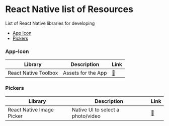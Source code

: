 # React Native list of Resources

List of React Native libraries for developing


* [App Icon](#app-icon)
* [Pickers](#pickers)

### App-Icon
Library | Description | Link |
|---|---|---|
| React Native Toolbox | Assets for the App | [:link:](https://github.com/bamlab/generator-rn-toolbox/blob/master/generators/assets)|

### Pickers
Library | Description | Link |
|---|---|---|
| React Native Image Picker | Native UI to select a photo/video  | [:link:](https://github.com/react-community/react-native-image-picker)|

